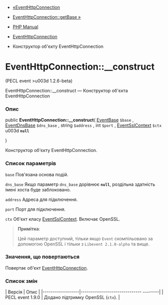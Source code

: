 - [«EventHttpConnection](class.eventhttpconnection.md)
- [EventHttpConnection::getBase »](eventhttpconnection.getbase.md)

- [PHP Manual](index.md)
- [EventHttpConnection](class.eventhttpconnection.md)
- Конструктор об'єкту EventHttpConnection

# EventHttpConnection::\_\_construct

(PECL event \>u003d 1.2.6-beta)

EventHttpConnection::\_\_construct — Конструктор об'єкта
EventHttpConnection

### Опис

public **EventHttpConnection::\_\_construct**(
[EventBase](class.eventbase.md) `$base` ,
[EventDnsBase](class.eventdnsbase.md) `$dns_base` ,
string `$address` ,
int `$port` ,
[EventSslContext](class.eventsslcontext.md) `$ctx` u003d **`null`**

)

Конструктор об'єкту EventHttpConnection.

### Список параметрів

`base`
Пов'язана основа подій.

`dns_base`
Якщо параметр `dns_base` дорівнює **`null`**, роздільна здатність імені хоста буде
заблоковано.

`address`
Адреса для підключення.

`port`
Порт для підключення.

`ctx`
Об'єкт класу [EventSslContext](class.eventsslcontext.md). Включає
OpenSSL.

> **Примітка**:
>
> Цей параметр доступний, тільки якщо `Event` скомпільовано за допомогою
> OpenSSL і тільки з `Libevent 2.1.0-alpha` та вище.

### Значення, що повертаються

Повертає об'єкт [EventHttpConnection](class.eventhttpconnection.md).

### Список змін

| Версія | Опис |
|------------------|------------------------------ --------|
| PECL event 1.9.0 | Додано підтримку OpenSSL (`ctx`). |
